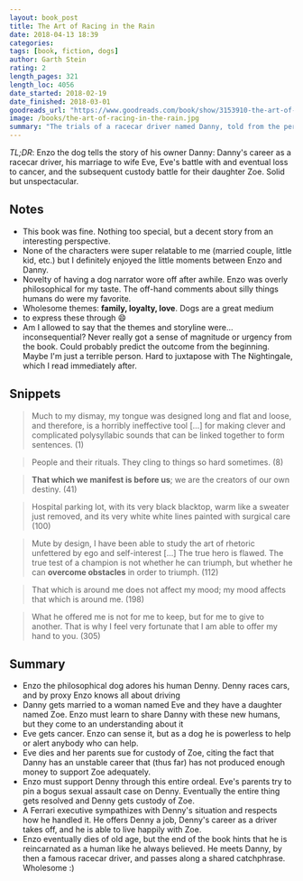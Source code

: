 ```yaml
---
layout: book_post
title: The Art of Racing in the Rain
date: 2018-04-13 18:39
categories:
tags: [book, fiction, dogs]
author: Garth Stein
rating: 2
length_pages: 321
length_loc: 4056
date_started: 2018-02-19
date_finished: 2018-03-01
goodreads_url: "https://www.goodreads.com/book/show/3153910-the-art-of-racing-in-the-rain?ac=1&from_search=true"
image: /books/the-art-of-racing-in-the-rain.jpg
summary: "The trials of a racecar driver named Danny, told from the perspective of his dog Enzo. Fine story, just wasn't super feeling it."
---
```


*TL;DR*: Enzo the dog tells the story of his owner Danny: Danny's career
as a racecar driver, his marriage to wife Eve, Eve's battle with and
eventual loss to cancer, and the subsequent custody battle for their
daughter Zoe. Solid but unspectacular.

## Notes

* This book was fine. Nothing too special, but a decent story from an
  interesting perspective.
* None of the characters were super relatable
  to me (married couple, little kid, etc.) but I definitely enjoyed the
  little moments between Enzo and Danny.
* Novelty of having a dog narrator wore off after awhile. Enzo was
  overly philosophical for my taste. The off-hand comments about silly
  things humans do were my favorite.
* Wholesome themes: **family, loyalty, love**. Dogs are a great medium
* to
  express these through :smile:
* Am I allowed to say that the themes and storyline were...
  inconsequential? Never really got a sense of magnitude or urgency from
  the book. Could probably predict the outcome from the beginning. Maybe
  I'm just a terrible person. Hard to juxtapose with The Nightingale,
  which I read immediately after.

## Snippets

<blockquote>
  <p>
    Much to my dismay, my tongue was designed long and flat and loose,
    and therefore, is a horribly ineffective tool [...] for making
    clever and complicated polysyllabic sounds that can be linked
    together to form sentences. (1)
  </p>
</blockquote>

<blockquote>
  <p>
    People and their rituals. They cling to things so hard sometimes. (8)
  </p>
</blockquote>

<blockquote>
  <p>
    <b>That which we manifest is before us</b>; we are the creators of our own
    destiny. (41)
  </p>
</blockquote>

<blockquote>
  <p>
    Hospital parking lot, with its very black blacktop, warm like a
    sweater just removed, and its very white white lines painted with
    surgical care (100)
  </p>
</blockquote>

<blockquote>
  <p>
    Mute by design, I have been able to study the art of rhetoric
    unfettered by ego and self-interest [...] The true hero is flawed.
    The true test of a champion is not whether he can triumph, but
    whether he can <b>overcome obstacles</b> in order to triumph. (112)
  </p>
</blockquote>

<blockquote>
  <p>
    That which is around me does not affect my mood; my mood affects
    that which is around me. (198)
  </p>
</blockquote>

<blockquote>
  <p>
    What he offered me is not for me to keep, but for me to give to
    another. That is why I feel very fortunate that I am able to offer
    my hand to you. (305)
  </p>
</blockquote>

## Summary

* Enzo the philosophical dog adores his human Denny. Denny races cars,
  and by proxy Enzo knows all about driving
* Danny gets married to a woman named Eve and they have a daughter named
  Zoe. Enzo must learn to share Danny with these new humans, but they
  come to an understanding about it
* Eve gets cancer. Enzo can sense it, but as a dog he is powerless to
  help or alert anybody who can help.
* Eve dies and her parents sue for custody of Zoe, citing the fact that
  Danny has an unstable career that (thus far) has not produced enough
  money to support Zoe adequately.
* Enzo must support Denny through this entire ordeal. Eve's parents try
  to pin a bogus sexual assault case on Denny. Eventually the entire
  thing gets resolved and Denny gets custody of Zoe.
* A Ferrari executive sympathizes with Denny's situation and respects
  how he handled it. He offers Denny a job, Denny's career as a
  driver takes off, and he is able to live happily with Zoe.
* Enzo eventually dies of old age, but the end of the book hints that he
  is reincarnated as a human like he always believed. He meets Danny, by
  then a famous racecar driver, and passes along a shared catchphrase.
  Wholesome :)
